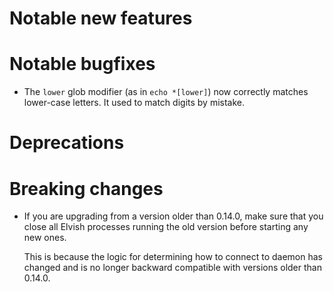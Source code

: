 # Notable new features

# Notable bugfixes

-   The `lower` glob modifier (as in `echo *[lower]`) now correctly matches
    lower-case letters. It used to match digits by mistake.

# Deprecations

# Breaking changes

-   If you are upgrading from a version older than 0.14.0, make sure that you
    close all Elvish processes running the old version before starting any new
    ones.

    This is because the logic for determining how to connect to daemon has
    changed and is no longer backward compatible with versions older than
    0.14.0.

